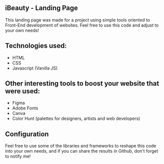 ## iBeauty - Landing Page

<p>This landing page was made for a project using simple tools oriented to Front-End development of websites. Feel free to use this code and adjust to your own needs!
  
  ## Technologies used:
  
<ul><li>HTML</li>
  <li>CSS</li>
  <li>Javascript (Vanilla JS)</li></ul>
  
  ## Other interesting tools to boost your website that were used:
    
  <ul><li>Figma</li>
  <li>Adobe Fonts</li>
  <li>Canva</li></li>
  <li>Color Hunt (palettes for designers, artists and web developers)</li></ul>
  
  ## Configuration
  
  Feel free to use some of the libraries and frameworks to reshape this code into your own needs, and if you can share the results in Github, don't forget to notify me!
  
